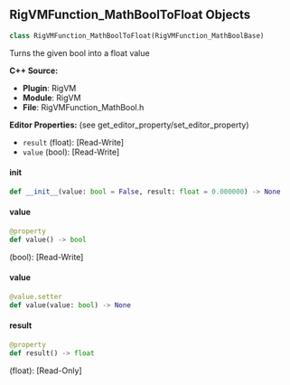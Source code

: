 ## RigVMFunction_MathBoolToFloat Objects

```python
class RigVMFunction_MathBoolToFloat(RigVMFunction_MathBoolBase)
```

Turns the given bool into a float value

**C++ Source:**

- **Plugin**: RigVM
- **Module**: RigVM
- **File**: RigVMFunction_MathBool.h

**Editor Properties:** (see get_editor_property/set_editor_property)

- ``result`` (float):  [Read-Write]
- ``value`` (bool):  [Read-Write]

<a id="unreal.RigVMFunction_MathBoolToFloat.__init__"></a>

#### __init__

```python
def __init__(value: bool = False, result: float = 0.000000) -> None
```

<a id="unreal.RigVMFunction_MathBoolToFloat.value"></a>

#### value

```python
@property
def value() -> bool
```

(bool):  [Read-Write]

<a id="unreal.RigVMFunction_MathBoolToFloat.value"></a>

#### value

```python
@value.setter
def value(value: bool) -> None
```

<a id="unreal.RigVMFunction_MathBoolToFloat.result"></a>

#### result

```python
@property
def result() -> float
```

(float):  [Read-Only]

<a id="unreal.RigUnit_MathBoolToFloat"></a>
